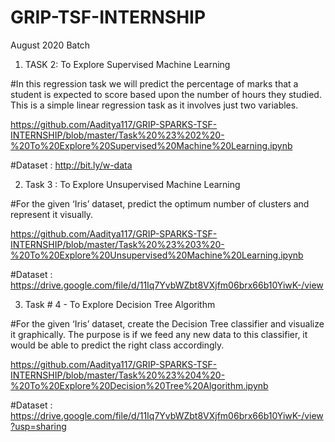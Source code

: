 # GRIP-TSF-INTERNSHIP
August 2020 Batch

1. TASK 2: To Explore Supervised Machine Learning

#In this regression task we will predict the percentage of marks that a student is expected to score based upon the number of hours they studied. This is a simple linear regression task as it involves just two variables.

https://github.com/Aaditya117/GRIP-SPARKS-TSF-INTERNSHIP/blob/master/Task%20%23%202%20-%20To%20Explore%20Supervised%20Machine%20Learning.ipynb

#Dataset : http://bit.ly/w-data

2. Task 3 : To Explore Unsupervised Machine Learning

#For the given ‘Iris’ dataset, predict the optimum number of clusters and represent it visually.

https://github.com/Aaditya117/GRIP-SPARKS-TSF-INTERNSHIP/blob/master/Task%20%23%203%20-%20To%20Explore%20Unsupervised%20Machine%20Learning.ipynb

#Dataset : https://drive.google.com/file/d/11Iq7YvbWZbt8VXjfm06brx66b10YiwK-/view

3. Task # 4 - To Explore Decision Tree Algorithm

#For the given ‘Iris’ dataset, create the Decision Tree classifier and visualize it graphically. The purpose is if we feed any new data to this classifier, it would be able to predict the right class accordingly.

https://github.com/Aaditya117/GRIP-SPARKS-TSF-INTERNSHIP/blob/master/Task%20%23%204%20-%20To%20Explore%20Decision%20Tree%20Algorithm.ipynb

#Dataset : https://drive.google.com/file/d/11Iq7YvbWZbt8VXjfm06brx66b10YiwK-/view?usp=sharing
